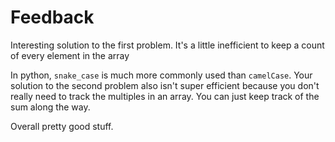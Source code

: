 # Feedback

Interesting solution to the first problem. It's a little inefficient to keep a
count of every element in the array

In python, `snake_case` is much more commonly used than `camelCase`. Your
solution to the second problem also isn't super efficient because you don't
really need to track the multiples in an array. You can just keep track of the sum along the way.

Overall pretty good stuff.
